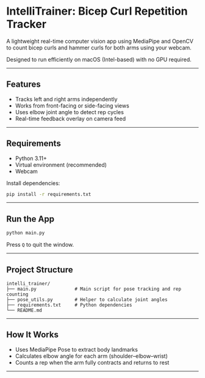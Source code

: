 # IntelliTrainer: Bicep Curl Repetition Tracker

A lightweight real-time computer vision app using MediaPipe and OpenCV to count bicep curls and hammer curls for both arms using your webcam.

Designed to run efficiently on macOS (Intel-based) with no GPU required.

---

## Features

- Tracks left and right arms independently
- Works from front-facing or side-facing views
- Uses elbow joint angle to detect rep cycles
- Real-time feedback overlay on camera feed

---

## Requirements

- Python 3.11+
- Virtual environment (recommended)
- Webcam

Install dependencies:

```bash
pip install -r requirements.txt
```

---

## Run the App

```bash
python main.py
```

Press `Q` to quit the window.

---

## Project Structure

```
intelli_trainer/
├── main.py              # Main script for pose tracking and rep counting
├── pose_utils.py        # Helper to calculate joint angles
├── requirements.txt     # Python dependencies
└── README.md
```

---

## How It Works

- Uses MediaPipe Pose to extract body landmarks
- Calculates elbow angle for each arm (shoulder–elbow–wrist)
- Counts a rep when the arm fully contracts and returns to rest

---
